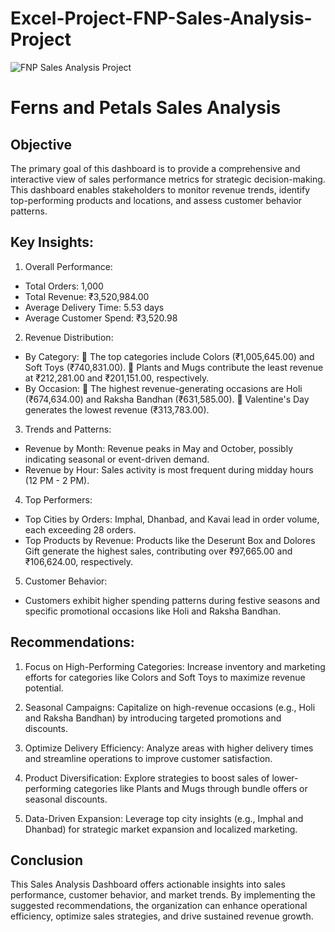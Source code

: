 # Excel-Project-FNP-Sales-Analysis-Project

![FNP Sales Analysis Project](https://github.com/user-attachments/assets/cf3a600e-204f-497f-ae3c-8b0b4c6cd889)

# Ferns and Petals Sales Analysis

## Objective
The primary goal of this dashboard is to provide a comprehensive and interactive view of sales performance metrics for strategic decision-making. This dashboard enables stakeholders to monitor revenue trends, identify top-performing products and locations, and assess customer behavior patterns.


## Key Insights:
1.	Overall Performance:
- Total Orders: 1,000
- Total Revenue: ₹3,520,984.00
- Average Delivery Time: 5.53 days
- Average Customer Spend: ₹3,520.98
2.	Revenue Distribution:
- By Category:
	The top categories include Colors (₹1,005,645.00) and Soft Toys (₹740,831.00).
	Plants and Mugs contribute the least revenue at ₹212,281.00 and ₹201,151.00, respectively.
- By Occasion:
	The highest revenue-generating occasions are Holi (₹674,634.00) and Raksha Bandhan (₹631,585.00).
	Valentine's Day generates the lowest revenue (₹313,783.00).
3.	Trends and Patterns:
- Revenue by Month: Revenue peaks in May and October, possibly indicating seasonal or event-driven demand.
- Revenue by Hour: Sales activity is most frequent during midday hours (12 PM - 2 PM).
4.	Top Performers:
- Top Cities by Orders: Imphal, Dhanbad, and Kavai lead in order volume, each exceeding 28 orders.
- Top Products by Revenue: Products like the Deserunt Box and Dolores Gift generate the highest sales, contributing over ₹97,665.00 and ₹106,624.00, respectively.
5.	Customer Behavior:
- Customers exhibit higher spending patterns during festive seasons and specific promotional occasions like Holi and Raksha Bandhan.


## Recommendations:

1.	Focus on High-Performing Categories:
Increase inventory and marketing efforts for categories like Colors and Soft Toys to maximize revenue potential.

2.	Seasonal Campaigns:
Capitalize on high-revenue occasions (e.g., Holi and Raksha Bandhan) by introducing targeted promotions and discounts.

3.	Optimize Delivery Efficiency:
Analyze areas with higher delivery times and streamline operations to improve customer satisfaction.

4.	Product Diversification:
Explore strategies to boost sales of lower-performing categories like Plants and Mugs through bundle offers or seasonal discounts.

5.	Data-Driven Expansion:
Leverage top city insights (e.g., Imphal and Dhanbad) for strategic market expansion and localized marketing.


## Conclusion
This Sales Analysis Dashboard offers actionable insights into sales performance, customer behavior, and market trends. By implementing the suggested recommendations, the organization can enhance operational efficiency, optimize sales strategies, and drive sustained revenue growth.








